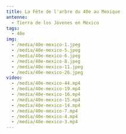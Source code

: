 ```yaml
---
title: La Fête de l'arbre du 40e au Mexique
antenne:
  - Tierra de los Jóvenes en México
tags:
  - 40e
img:
  - /media/40e-mexico-1.jpeg
  - /media/40e-mexico-5.jpeg
  - /media/40e-mexico-6.jpeg
  - /media/40e-mexico-8.jpeg
  - /media/40e-mexico-11.jpeg
  - /media/40e-mexico-26.jpeg
video:
  - /media/40e-mexico-44.mp4
  - /media/40e-mexico-19.mp4
  - /media/40e-mexico-16.mp4
  - /media/40e-mexico-15.mp4
  - /media/40e-mexico-14.mp4
  - /media/40e-mexico-7.mp4
  - /media/40e-mexico-4.mp4
  - /media/40e-mexico-3.mp4
---
```

